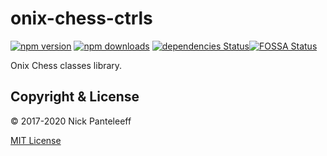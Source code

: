 # onix-chess-ctrls 

[![npm version][npm-badge]][npm] [![npm downloads][npd-badge]][npm] [![dependencies Status][dps-badge]][dps][![FOSSA Status][fossa-badge]][fossa]

Onix Chess classes library.

## Copyright & License

© 2017-2020 Nick Panteleeff

[MIT License](/LICENSE)

[npm-badge]: https://img.shields.io/npm/v/onix-chess-ctrls?style=flat
[npd-badge]: https://img.shields.io/npm/dm/onix-chess-ctrls.svg?style=flat-square
[dps-badge]: https://david-dm.org/DrNixx/onix-chess-ctrls/status.svg
[dps]: https://david-dm.org/DrNixx/onix-chess-ctrls
[npm]: https://www.npmjs.com/package/onix-chess-ctrls
[fossa-badge]: https://app.fossa.com/api/projects/git%2Bgithub.com%2FDrNixx%2Fonix-chess-ctrls.svg?type=shield
[fossa]: https://app.fossa.com/projects/git%2Bgithub.com%2FDrNixx%2Fonix-chess-ctrls?ref=badge_shield